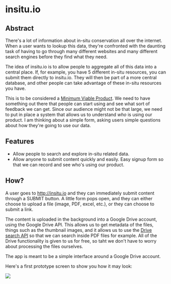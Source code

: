 insitu.io
=========

## Abstract

There's a lot of information about in-situ conservation all over the internet. When a user wants to lookup this data, they're confronted with the daunting task of having to go through many different websites and many different search engines before they find what they need.

The idea of insitu.io is to allow people to aggregate all of this data into a central place. If, for example, you have 5 different in-situ resources, you can submit them directly to insitu.io. They will then be part of a more central database, and other people can take advantage of these in-situ resources you have.

This is to be considered a [Minimum Viable Product](http://en.wikipedia.org/wiki/Minimum_viable_product). We need to have something out there that people can start using and see what sort of feedback we can get. Since our audience might not be that large, we need to put in place a system that allows us to understand *who* is using our product. I am thinking about a simple form, asking users simple questions about how they're going to use our data.

## Features

* Allow people to search and explore in-situ related data.
* Allow anyone to submit content quickly and easily. Easy signup form so that we can record and see who's using our product.

## How?

A user goes to http://insitu.io and they can immediately submit content through a SUBMIT button. A little form pops open, and they can either choose to upload a file (image, PDF, excel, etc.), or they can choose to submit a link.

The content is uploaded in the background into a Google Drive account, using the Google Drive API. This allows us to get metadata of the files, things such as the thumbnail images, and it allows us to use the [Drive search API](https://developers.google.com/drive/v2/reference/files/list) so that we can search inside PDF files for example. All of the Drive functionality is given to us for free, so taht we don't have to worry about processing the files ourselves.

The app is meant to be a simple interface around a Google Drive account.

Here's a first prototype screen to show you how it may look:

![](https://raw.github.com/bioversity/insitu.io/master/screen1.png)
